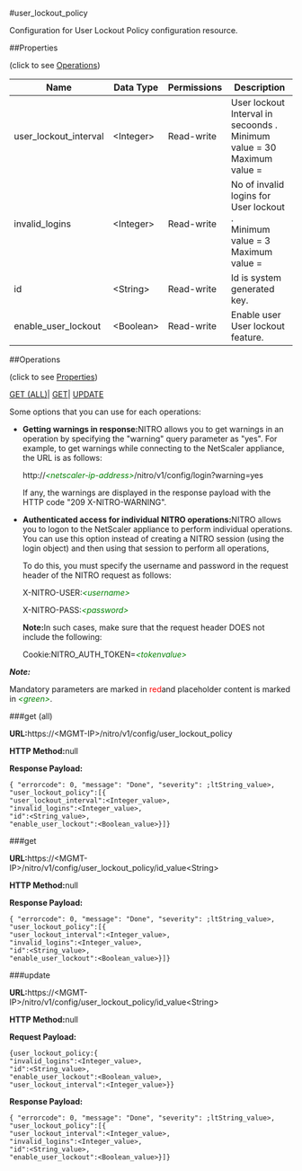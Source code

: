 #user_lockout_policy

Configuration for User Lockout Policy configuration resource.


##Properties 
<span>(click to see [Operations](#opera))</span>


<table><thead><tr><th>Name</th><th>Data Type</th><th>Permissions</th><th>Description</th></tr></thead><tbody><tr><td>user_lockout_interval</td><td>&lt;Integer></td><td>Read-write</td><td>User lockout Interval in secoonds .<br>Minimum value = 30<br>Maximum value =</td></tr><tr><td>invalid_logins</td><td>&lt;Integer></td><td>Read-write</td><td>No of invalid logins for User lockout .<br>Minimum value = 3<br>Maximum value =</td></tr><tr><td>id</td><td>&lt;String></td><td>Read-write</td><td>Id is system generated key.</td></tr><tr><td>enable_user_lockout</td><td>&lt;Boolean></td><td>Read-write</td><td>Enable user User lockout feature.</td></tr></tbody></table>
##Operations 
<span>(click to see [Properties](#prope))</span>


[GET (ALL)](#get-)| [GET]()| [UPDATE](#u)


Some options that you can use for each operations:
<ul><li><p><b>Getting warnings in response:</b>NITRO allows you to get warnings in an operation by specifying the "warning" query parameter as "yes". For example, to get warnings while connecting to the NetScaler appliance, the URL is as follows:</p><p>http://<span style="color:green;font-style:italic;">&lt;netscaler-ip-address&gt;</span>/nitro/v1/config/login?warning=yes</p><p>If any, the warnings are displayed in the response payload with the HTTP code "209 X-NITRO-WARNING".</p></li><li><p><b>Authenticated access for individual NITRO operations:</b>NITRO allows you to logon to the NetScaler appliance to perform individual operations. You can use this option instead of creating a NITRO session (using the login object) and then using that session to perform all operations,</p><p>To do this, you must specify the username and password in the request header of the NITRO request as follows:</p><p>X-NITRO-USER:<span style="color:green;font-style:italic;">&lt;username&gt;</span></p><p>X-NITRO-PASS:<span style="color:green;font-style:italic;">&lt;password&gt;</span></p><p><b>Note:</b>In such cases, make sure that the request header DOES not include the following:</p><p>Cookie:NITRO_AUTH_TOKEN=<span style="color:green;font-style:italic;">&lt;tokenvalue&gt;</span></p></li></ul>



***Note:*** 
Mandatory parameters are marked in <span style="color:#FF0000;">red</span>and placeholder content is marked in <span style="color:green;font-style:italic">&lt;green&gt;</span>.

###get (all)



<b>URL:</b>https://&lt;MGMT-IP&gt;/nitro/v1/config/user_lockout_policy
<b>HTTP Method:</b>null
<b>Response Payload: </b>```{ "errorcode": 0, "message": "Done", "severity": ;ltString_value>, "user_lockout_policy":[{"user_lockout_interval":<Integer_value>,"invalid_logins":<Integer_value>,"id":<String_value>,"enable_user_lockout":<Boolean_value>}]}```



###get



<b>URL:</b>https://&lt;MGMT-IP&gt;/nitro/v1/config/user_lockout_policy/id_value&lt;String&gt;
<b>HTTP Method:</b>null
<b>Response Payload: </b>```{ "errorcode": 0, "message": "Done", "severity": ;ltString_value>, "user_lockout_policy":[{"user_lockout_interval":<Integer_value>,"invalid_logins":<Integer_value>,"id":<String_value>,"enable_user_lockout":<Boolean_value>}]}```



###update



<b>URL:</b>https://&lt;MGMT-IP&gt;/nitro/v1/config/user_lockout_policy/id_value&lt;String&gt;
<b>HTTP Method:</b>null
<b>Request Payload: </b>```{user_lockout_policy:{"invalid_logins":<Integer_value>,"id":<String_value>,"enable_user_lockout":<Boolean_value>,"user_lockout_interval":<Integer_value>}}```
<b>Response Payload: </b>```{ "errorcode": 0, "message": "Done", "severity": ;ltString_value>, "user_lockout_policy":[{"user_lockout_interval":<Integer_value>,"invalid_logins":<Integer_value>,"id":<String_value>,"enable_user_lockout":<Boolean_value>}]}```



